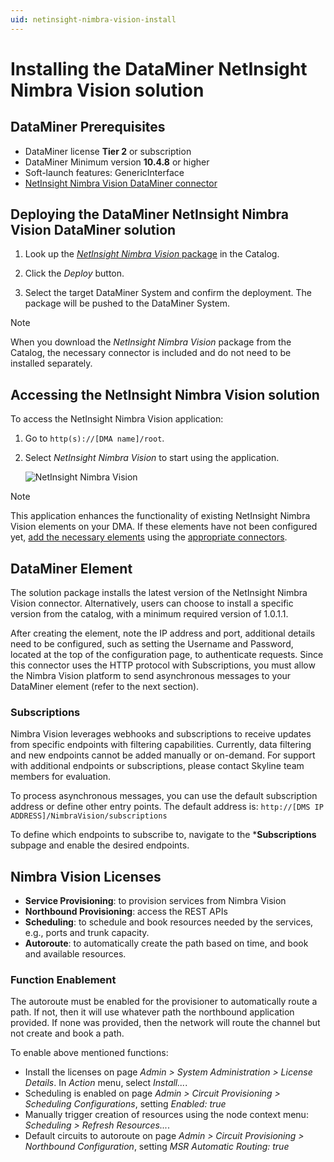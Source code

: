 ```yaml
---
uid: netinsight-nimbra-vision-install
---
```


# Installing the DataMiner NetInsight Nimbra Vision solution

## DataMiner Prerequisites

- DataMiner license **Tier 2** or subscription
- DataMiner Minimum version **10.4.8** or higher
- Soft-launch features: GenericInterface
- [NetInsight Nimbra Vision DataMiner connector](https://catalog.dataminer.services/details/e48af0b9-b52c-4106-b0e0-22c44ead85f5)

## Deploying the DataMiner NetInsight Nimbra Vision DataMiner solution

1. Look up the [*NetInsight Nimbra Vision* package](https://catalog.dataminer.services/details/d9ec570f-a625-40c1-a6fa-c9b4f15416cd) in the Catalog.

1. Click the *Deploy* button.

1. Select the target DataMiner System and confirm the deployment. The package will be pushed to the DataMiner System.

> [!NOTE]
> When you download the *NetInsight Nimbra Vision* package from the Catalog, the necessary connector is included and do not need to be installed separately.

## Accessing the NetInsight Nimbra Vision solution

To access the NetInsight Nimbra Vision application:

1. Go to `http(s)://[DMA name]/root`.

1. Select *NetInsight Nimbra Vision* to start using the application.

   ![NetInsight Nimbra Vision](~/user-guide/images/netinsight-nimbra-vision-openapp.png)

> [!NOTE]
> This application enhances the functionality of existing NetInsight Nimbra Vision elements on your DMA. If these elements have not been configured yet, [add the necessary elements](xref:Adding_elements) using the [appropriate connectors](https://catalog.dataminer.services/details/e48af0b9-b52c-4106-b0e0-22c44ead85f5).

## DataMiner Element
The solution package installs the latest version of the NetInsight Nimbra Vision connector. Alternatively, users can choose to install a specific version from the catalog, with a minimum required version of 1.0.1.1.

After creating the element, note the IP address and port, additional details need to be configured, such as setting the Username and Password, located at the top of the configuration page, to authenticate requests. Since this connector uses the HTTP protocol with Subscriptions, you must allow the Nimbra Vision platform to send asynchronous messages to your DataMiner element (refer to the next section).

### Subscriptions
Nimbra Vision leverages webhooks and subscriptions to receive updates from specific endpoints with filtering capabilities. Currently, data filtering and new endpoints cannot be added manually or on-demand. For support with additional endpoints or subscriptions, please contact Skyline team members for evaluation.

To process asynchronous messages, you can use the default subscription address or define other entry points. The default address is: ```http://[DMS IP ADDRESS]/NimbraVision/subscriptions```

To define which endpoints to subscribe to, navigate to the ***Subscriptions** subpage and enable the desired endpoints.

## Nimbra Vision Licenses

- **Service Provisioning**: to provision services from Nimbra Vision
- **Northbound Provisioning**: access the REST APIs
- **Scheduling**: to schedule and book resources needed by the services, e.g., ports and trunk
capacity.
- **Autoroute**: to automatically create the path based on time, and book and available resources.

### Function Enablement
The autoroute must be enabled for the provisioner to automatically route a path. If not, then it will use whatever path the northbound application provided. If none was provided, then the network will route the channel but not create and book a path. 

To enable above mentioned functions:

- Install the licenses on page *Admin > System Administration > License Details*. In *Action* menu, select *Install...*.
- Scheduling is enabled on page *Admin > Circuit Provisioning > Scheduling Configurations*, setting *Enabled: true*
- Manually trigger creation of resources using the node context menu: *Scheduling > Refresh Resources...*. 
- Default circuits to autoroute on page *Admin > Circuit Provisioning > Northbound Configuration*, setting *MSR Automatic Routing: true*